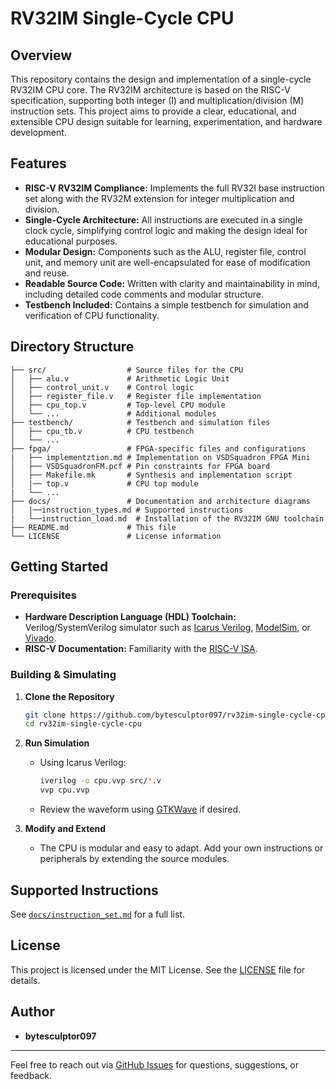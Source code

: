# RV32IM Single-Cycle CPU

## Overview

This repository contains the design and implementation of a single-cycle RV32IM CPU core. The RV32IM architecture is based on the RISC-V specification, supporting both integer (I) and multiplication/division (M) instruction sets. This project aims to provide a clear, educational, and extensible CPU design suitable for learning, experimentation, and hardware development.

## Features

- **RISC-V RV32IM Compliance:** Implements the full RV32I base instruction set along with the RV32M extension for integer multiplication and division.
- **Single-Cycle Architecture:** All instructions are executed in a single clock cycle, simplifying control logic and making the design ideal for educational purposes.
- **Modular Design:** Components such as the ALU, register file, control unit, and memory unit are well-encapsulated for ease of modification and reuse.
- **Readable Source Code:** Written with clarity and maintainability in mind, including detailed code comments and modular structure.
- **Testbench Included:** Contains a simple testbench for simulation and verification of CPU functionality.

## Directory Structure

```
├── src/                  # Source files for the CPU
│   ├── alu.v             # Arithmetic Logic Unit
│   ├── control_unit.v    # Control logic
│   ├── register_file.v   # Register file implementation
│   ├── cpu_top.v         # Top-level CPU module
│   └── ...               # Additional modules
├── testbench/            # Testbench and simulation files
│   ├── cpu_tb.v          # CPU testbench
│   └── ...               
├── fpga/                 # FPGA-specific files and configurations
|   ├── implementztion.md # Implementation on VSDSquadron FPGA Mini
│   ├── VSDSquadronFM.pcf # Pin constraints for FPGA board
│   ├── Makefile.mk       # Synthesis and implementation script
│   |── top.v             # CPU top module
|   └── ...
├── docs/                 # Documentation and architecture diagrams
│   |──instruction_types.md # Supported instructions
|   └──instruction_load.md  # Installation of the RV32IM GNU toolchain
├── README.md             # This file
└── LICENSE               # License information
```

## Getting Started

### Prerequisites

- **Hardware Description Language (HDL) Toolchain:** Verilog/SystemVerilog simulator such as [Icarus Verilog](http://iverilog.icarus.com/), [ModelSim](https://www.intel.com/content/www/us/en/software/programmable/quartus-prime/model.html), or [Vivado](https://www.xilinx.com/products/design-tools/vivado.html).
- **RISC-V Documentation:** Familiarity with the [RISC-V ISA](https://riscv.org/technical/specifications/).

### Building & Simulating

1. **Clone the Repository**
   ```sh
   git clone https://github.com/bytesculptor097/rv32im-single-cycle-cpu.git
   cd rv32im-single-cycle-cpu
   ```

2. **Run Simulation**
   - Using Icarus Verilog:
     ```sh
     iverilog -o cpu.vvp src/*.v
     vvp cpu.vvp
     ```
   - Review the waveform using [GTKWave](http://gtkwave.sourceforge.net/) if desired.

3. **Modify and Extend**
   - The CPU is modular and easy to adapt. Add your own instructions or peripherals by extending the source modules.

## Supported Instructions

See [`docs/instruction_set.md`](docs/instruction_set.md) for a full list.



## License

This project is licensed under the MIT License. See the [LICENSE](LICENSE) file for details.

## Author

- **bytesculptor097**

---

Feel free to reach out via [GitHub Issues](https://github.com/bytesculptor097/rv32im-single-cycle-cpu/issues) for questions, suggestions, or feedback.

